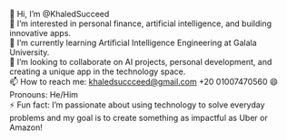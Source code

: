 👋 Hi, I’m @KhaledSucceed  
👀 I’m interested in personal finance, artificial intelligence, and building innovative apps.  
🌱 I’m currently learning Artificial Intelligence Engineering at Galala University.  
💞️ I’m looking to collaborate on AI projects, personal development, and creating a unique app in the technology space.  
📫 How to reach me: khaledsuccceed@gmail.com  +20 01007470560 
😄 Pronouns: He/Him  
⚡ Fun fact: I’m passionate about using technology to solve everyday problems and my goal is to create something as impactful as Uber or Amazon!
